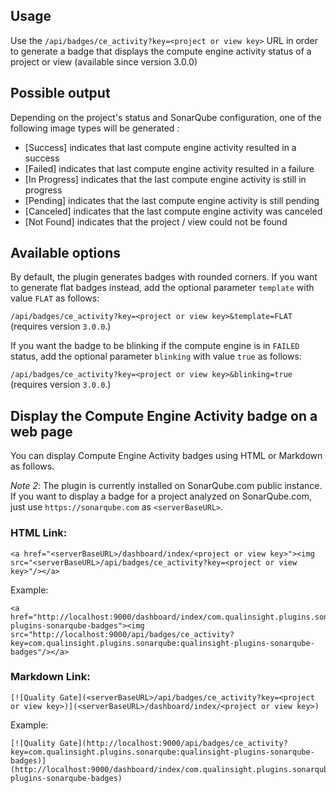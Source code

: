 ## Usage

Use the ``/api/badges/ce_activity?key=<project or view key>`` URL in order to generate a badge that displays the compute engine activity status of a project or view (available since version 3.0.0) 

## Possible output

Depending on the project's status and SonarQube configuration, one of the following image types will be generated :

* [Success] indicates that last compute engine activity resulted in a success
* [Failed] indicates that last compute engine activity resulted in a failure
* [In Progress] indicates that the last compute engine activity is still in progress
* [Pending] indicates that the last compute engine activity is still pending
* [Canceled] indicates that the last compute engine activity was canceled
* [Not Found] indicates that the project / view could not be found

## Available options

By default, the plugin generates badges with rounded corners. If you want to generate flat badges instead, add the optional parameter ``template`` with value ``FLAT`` as follows: 

``/api/badges/ce_activity?key=<project or view key>&template=FLAT`` (requires version `3.0.0`.)

If you want the badge to be blinking if the compute engine is in `FAILED` status, add the optional parameter ``blinking`` with value ``true`` as follows: 

``/api/badges/ce_activity?key=<project or view key>&blinking=true`` (requires version `3.0.0`.)

## Display the Compute Engine Activity badge on a web page

You can display Compute Engine Activity badges using HTML or Markdown as follows.

*Note 2*: The plugin is currently installed on SonarQube.com public instance. If you want to display a badge for a project analyzed on SonarQube.com, just use ``https://sonarqube.com`` as ``<serverBaseURL>``.

### HTML Link:

```
<a href="<serverBaseURL>/dashboard/index/<project or view key>"><img src="<serverBaseURL>/api/badges/ce_activity?key=<project or view key>"/></a>
```

Example:

```
<a href="http://localhost:9000/dashboard/index/com.qualinsight.plugins.sonarqube:qualinsight-plugins-sonarqube-badges"><img src="http://localhost:9000/api/badges/ce_activity?key=com.qualinsight.plugins.sonarqube:qualinsight-plugins-sonarqube-badges"/></a>
```

### Markdown Link:

```
[![Quality Gate](<serverBaseURL>/api/badges/ce_activity?key=<project or view key>)](<serverBaseURL>/dashboard/index/<project or view key>)
```

Example:

```
[![Quality Gate](http://localhost:9000/api/badges/ce_activity?key=com.qualinsight.plugins.sonarqube:qualinsight-plugins-sonarqube-badges)](http://localhost:9000/dashboard/index/com.qualinsight.plugins.sonarqube:qualinsight-plugins-sonarqube-badges)
```